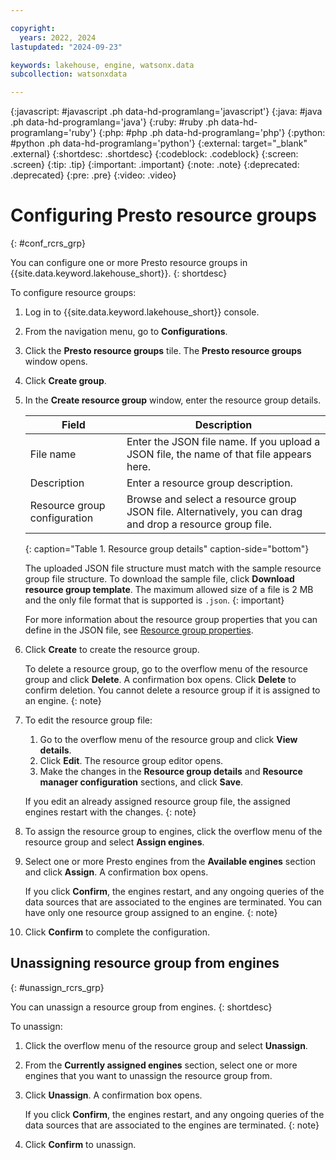 ```yaml
---

copyright:
  years: 2022, 2024
lastupdated: "2024-09-23"

keywords: lakehouse, engine, watsonx.data
subcollection: watsonxdata

---
```


{:javascript: #javascript .ph data-hd-programlang='javascript'}
{:java: #java .ph data-hd-programlang='java'}
{:ruby: #ruby .ph data-hd-programlang='ruby'}
{:php: #php .ph data-hd-programlang='php'}
{:python: #python .ph data-hd-programlang='python'}
{:external: target="_blank" .external}
{:shortdesc: .shortdesc}
{:codeblock: .codeblock}
{:screen: .screen}
{:tip: .tip}
{:important: .important}
{:note: .note}
{:deprecated: .deprecated}
{:pre: .pre}
{:video: .video}

# Configuring Presto resource groups
{: #conf_rcrs_grp}

You can configure one or more Presto resource groups in {{site.data.keyword.lakehouse_short}}.
{: shortdesc}

To configure resource groups:

1. Log in to {{site.data.keyword.lakehouse_short}} console.
1. From the navigation menu, go to **Configurations**.
1. Click the **Presto resource groups** tile.
   The **Presto resource groups** window opens.
1. Click **Create group**.
1. In the **Create resource group** window, enter the resource group details.

   | Field | Description |
   | --- | --- |
   | File name | Enter the JSON file name. If you upload a JSON file, the name of that file appears here. |
   | Description | Enter a resource group description. |
   | Resource group configuration | Browse and select a resource group JSON file. Alternatively, you can drag and drop a resource group file. |
   {: caption="Table 1. Resource group details" caption-side="bottom"}

   The uploaded JSON file structure must match with the sample resource group file structure. To download the sample file, click **Download resource group template**. The maximum allowed size of a file is 2 MB and the only file format that is supported is `.json`.
   {: important}

   For more information about the resource group properties that you can define in the JSON file, see [Resource group properties](watsonxdata?topic=watsonxdata-resource_grp_pptys).

1. Click **Create** to create the resource group.

   To delete a resource group, go to the overflow menu of the resource group and click **Delete**. A confirmation box opens. Click **Delete** to confirm deletion. You cannot delete a resource group if it is assigned to an engine.
   {: note}

1. To edit the resource group file:
     1. Go to the overflow menu of the resource group and click **View details**.
     1. Click **Edit**. The resource group editor opens.
     1. Make the changes in the **Resource group details** and  **Resource manager configuration** sections, and click **Save**.

   If you edit an already assigned resource group file, the assigned engines restart with the changes.
   {: note}

1. To assign the resource group to engines, click the overflow menu of the resource group and select **Assign engines**.
1. Select one or more Presto engines from the **Available engines** section and click **Assign**.
   A confirmation box opens.

   If you click **Confirm**, the engines restart, and any ongoing queries of the data sources that are associated to the engines are terminated. You can have only one resource group assigned to an engine.
   {: note}

1. Click **Confirm** to complete the configuration.

## Unassigning resource group from engines
{: #unassign_rcrs_grp}

You can unassign a resource group from engines.
{: shortdesc}

To unassign:

1. Click the overflow menu of the resource group and select **Unassign**.
1. From the **Currently assigned engines** section, select one or more engines that you want to unassign the resource group from.
1. Click **Unassign**. A confirmation box opens.

    If you click **Confirm**, the engines restart, and any ongoing queries of the data sources that are associated to the engines are terminated.
    {: note}

1. Click **Confirm** to unassign.
